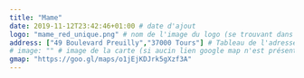 ```yaml
---
title: "Mame"
date: 2019-11-12T23:42:46+01:00 # date d'ajout
logo: "mame_red_unique.png" # nom de l'image du logo (se trouvant dans static/places)
address: ["49 Boulevard Preuilly","37000 Tours"] # Tableau de l'adresse, chaque élément du tableau sera affiché succéssivement
# image: "" # image de la carte (si aucin lien google map n'est présent)
gmap: "https://goo.gl/maps/o1jEjKDJrk5gXzf3A"
---
```



